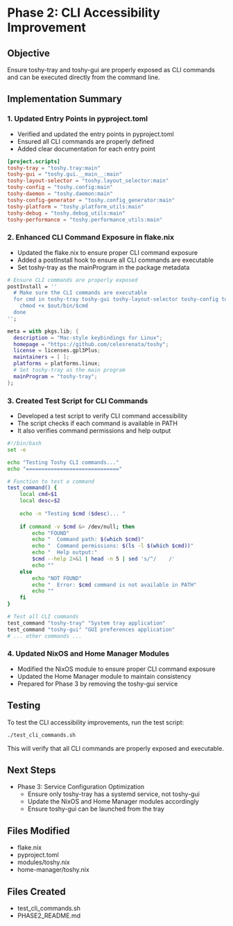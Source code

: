# Phase 2: CLI Accessibility Improvement

## Objective
Ensure toshy-tray and toshy-gui are properly exposed as CLI commands and can be executed directly from the command line.

## Implementation Summary

### 1. Updated Entry Points in pyproject.toml
- Verified and updated the entry points in pyproject.toml
- Ensured all CLI commands are properly defined
- Added clear documentation for each entry point

```toml
[project.scripts]
toshy-tray = "toshy.tray:main"
toshy-gui = "toshy.gui.__main__:main"
toshy-layout-selector = "toshy.layout_selector:main"
toshy-config = "toshy.config:main"
toshy-daemon = "toshy.daemon:main"
toshy-config-generator = "toshy.config_generator:main"
toshy-platform = "toshy.platform_utils:main"
toshy-debug = "toshy.debug_utils:main"
toshy-performance = "toshy.performance_utils:main"
```

### 2. Enhanced CLI Command Exposure in flake.nix
- Updated the flake.nix to ensure proper CLI command exposure
- Added a postInstall hook to ensure all CLI commands are executable
- Set toshy-tray as the mainProgram in the package metadata

```nix
# Ensure CLI commands are properly exposed
postInstall = ''
  # Make sure the CLI commands are executable
  for cmd in toshy-tray toshy-gui toshy-layout-selector toshy-config toshy-daemon toshy-config-generator toshy-platform toshy-debug toshy-performance; do
    chmod +x $out/bin/$cmd
  done
'';

meta = with pkgs.lib; {
  description = "Mac-style keybindings for Linux";
  homepage = "https://github.com/celesrenata/toshy";
  license = licenses.gpl3Plus;
  maintainers = [ ];
  platforms = platforms.linux;
  # Set toshy-tray as the main program
  mainProgram = "toshy-tray";
};
```

### 3. Created Test Script for CLI Commands
- Developed a test script to verify CLI command accessibility
- The script checks if each command is available in PATH
- It also verifies command permissions and help output

```bash
#!/bin/bash
set -e

echo "Testing Toshy CLI commands..."
echo "=============================="

# Function to test a command
test_command() {
    local cmd=$1
    local desc=$2
    
    echo -n "Testing $cmd ($desc)... "
    
    if command -v $cmd &> /dev/null; then
        echo "FOUND"
        echo "  Command path: $(which $cmd)"
        echo "  Command permissions: $(ls -l $(which $cmd))"
        echo "  Help output:"
        $cmd --help 2>&1 | head -n 5 | sed 's/^/    /'
        echo ""
    else
        echo "NOT FOUND"
        echo "  Error: $cmd command is not available in PATH"
        echo ""
    fi
}

# Test all CLI commands
test_command "toshy-tray" "System tray application"
test_command "toshy-gui" "GUI preferences application"
# ... other commands ...
```

### 4. Updated NixOS and Home Manager Modules
- Modified the NixOS module to ensure proper CLI command exposure
- Updated the Home Manager module to maintain consistency
- Prepared for Phase 3 by removing the toshy-gui service

## Testing
To test the CLI accessibility improvements, run the test script:

```bash
./test_cli_commands.sh
```

This will verify that all CLI commands are properly exposed and executable.

## Next Steps
- Phase 3: Service Configuration Optimization
  - Ensure only toshy-tray has a systemd service, not toshy-gui
  - Update the NixOS and Home Manager modules accordingly
  - Ensure toshy-gui can be launched from the tray

## Files Modified
- flake.nix
- pyproject.toml
- modules/toshy.nix
- home-manager/toshy.nix

## Files Created
- test_cli_commands.sh
- PHASE2_README.md
